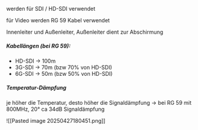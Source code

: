 werden für SDI / HD-SDI verwendet

für Video werden RG 59 Kabel verwendet

Innenleiter und Außenleiter, Außenleiter dient zur Abschirmung

##### Kabellängen (bei RG 59):
- HD-SDI -> 100m
- 3G-SDI -> 70m (bzw 70% von HD-SDI)
- 6G-SDI -> 50m (bzw 50% von HD-SDI)

##### Temperatur-Dämpfung
je höher die Temperatur, desto höher die Signaldämpfung
-> bei RG 59 mit 800MHz, 20° ca 34dB Signaldämpfung

![[Pasted image 20250427180451.png]]